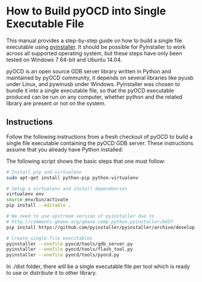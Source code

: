 How to Build pyOCD into Single Executable File
==============================================

This manual provides a step-by-step guide on how to build a single
file executable using
[pyinstaller](http://pythonhosted.org/PyInstaller/).  It should be
possible for PyInstaller to work across all supported operating
system, but these steps have only been tested on Windows 7 64-bit and
Ubuntu 14.04.

pyOCD is an open source GDB server library written in Python and
maintained by pyOCD community, it depends on several libraries like
pyusb under Linux, and pywinusb under Windows. Pyinstaller was chosen
to bundle it into a single executable file, so that the pyOCD
executable produced can be run on any computer, whether python and the
related library are present or not on the system.

Instructions
------------

Follow the following instructions from a fresh checkout of pyOCD to
build a single file executable containing the pyOCD GDB server.  These
instructions assume that you already have Python installed:

The following script shows the basic steps that one must follow:

```bash
# Install pip and virtualenv
sudo apt-get install python-pip python-virtualenv

# Setup a virtualenv and install dependencies
virtualenv env
source env/bin/activate
pip install --editable .

# We need to use upstream version of pyinstaller due to
# http://comments.gmane.org/gmane.comp.python.pyinstaller/6457
pip install https://github.com/pyinstaller/pyinstaller/archive/develop.zip

# Create single-file executables
pyinstaller --onefile pyocd/tools/gdb_server.py
pyinstaller --onefile pyocd/tools/flash_tool.py
pyinstaller --onefile pyocd/tools/pyocd.py
```

In ./dist folder, there will be a single executable file per tool which is
ready to use or distribute it to other library.
